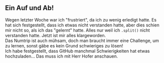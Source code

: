 Ein Auf und Ab!
---
Wegen letzter Woche war ich "frustriert", da ich zu wenig erledigt hatte. Es hat sich festgestellt, dass ich etwas nicht verstanden hatte, aber dies schien mir nicht so, als ich das "gelernt" hatte.
Alles nur weil ich `.split()` nicht verstanden hatte. Jetzt ist mir alles klargeworden. \
Das Numtrip ist auch mühsam, doch man braucht immer eine Challenge, um zu lernen, sonst gäbe es kein Grund schwieriges zu lösen!\
Ich habe festgestellt, dass GitHub manchmal Schwierigkeiten hat etwas hochzuladen...
Das muss ich mit Herr Hofer anschauen.